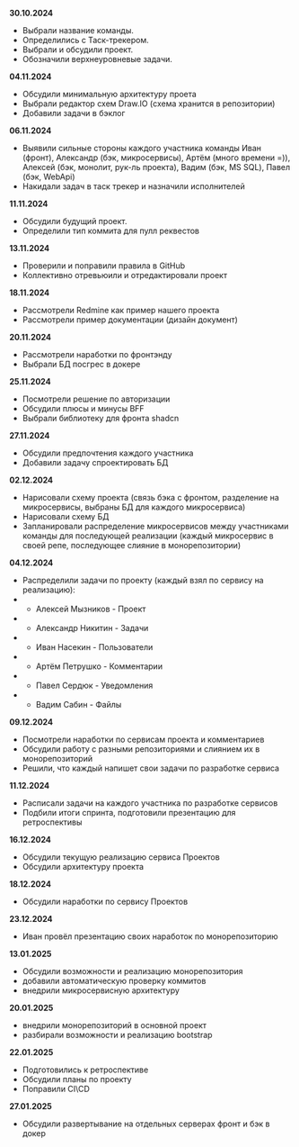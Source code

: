 **30.10.2024**
* Выбрали название команды. 
* Определились с Таск-трекером. 
* Выбрали и обсудили проект. 
* Обозначили верхнеуровневые задачи. 

**04.11.2024**
* Обсудили минимальную архитектуру проета
* Выбрали редактор схем Draw.IO (схема хранится в репозитории)
* Добавили задачи в бэклог

**06.11.2024**
* Выявили сильные стороны каждого участника команды Иван (фронт), Александр (бэк, микросервисы), Артём (много времени =)), Алексей (бэк, монолит, рук-ль проекта), Вадим (бэк, MS SQL), Павел (бэк, WebApi)
* Накидали задач в таск трекер и назначили исполнителей

**11.11.2024**
* Обсудили будущий проект.
* Определили тип коммита для пулл реквестов

**13.11.2024**
* Проверили и поправили правила в GitHub 
* Коллективно отревьюили и отредактировали проект

**18.11.2024**
* Рассмотрели Redmine как пример нашего проекта
* Рассмотрели пример документации (дизайн документ)

**20.11.2024**
* Рассмотрели наработки по фронтэнду
* Выбрали БД посгрес в докере

**25.11.2024**
* Посмотрели решение по авторизации
* Обсудили плюсы и минусы BFF
* Выбрали библиотеку для фронта shadcn

**27.11.2024**
* Обсудили предпочтения каждого участника
* Добавили задачу спроектировать БД 

**02.12.2024**
* Нарисовали схему проекта (связь бэка с фронтом, разделение на микросервисы, выбраны БД для каждого микросервиса)
* Нарисовали схему БД
* Запланировали распределение микросервисов между участниками команды для последующей реализации (каждый микросервис в своей репе, последующее слияние в монорепозитории) 

**04.12.2024**
* Распределили задачи по проекту (каждый взял по сервису на реализацию):
* - Алексей Мызников - Проект
* - Александр Никитин - Задачи
* - Иван Насекин - Пользователи
* - Артём Петрушко - Комментарии
* - Павел Сердюк - Уведомления
* - Вадим Сабин - Файлы

**09.12.2024**
* Посмотрели наработки по сервисам проекта и комментариев
* Обсудили работу с разными репозиториями и слиянием их в монорепозиторий
* Решили, что каждый напишет свои задачи по разработке сервиса

**11.12.2024**
* Расписали задачи на каждого участника по разработке сервисов
* Подбили итоги спринта, подготовили презентацию для ретроспективы

**16.12.2024**
* Обсудили текущую реализацию сервиса Проектов
* Обсудили архитектуру проекта

**18.12.2024**
* Обсудили наработки по сервису Проектов

**23.12.2024**
* Иван провёл презентацию своих наработок по монорепозиторию

**13.01.2025**
* Обсудили возможности и реализацию монорепозитория
* добавили автоматическую проверку коммитов
* внедрили микросервисную архитектуру

**20.01.2025**
* внедрили монорепозиторий в основной проект
* разбирали возможности и реализацию bootstrap

**22.01.2025**
* Подготовились к ретроспективе
* Обсудили планы по проекту
* Поправили CI\CD

**27.01.2025**
* Обсудили развертывание на отдельных серверах фронт и бэк в докер